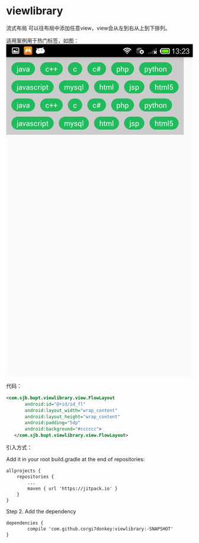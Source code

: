# viewlibrary
流式布局
可以往布局中添加任意view，view会从左到右从上到下排列。


适用案例用于热门标签，如图：
![image](https://github.com/corgi7donkey/viewlibrary/blob/master/src/main/res/drawable/img1.png)

代码：
```xml
<com.sjb.bupt.viewlibrary.view.FlowLayout
       android:id="@+id/id_fl"
       android:layout_width="wrap_content"
       android:layout_height="wrap_content"
       android:padding="5dp"
       android:background="#cccccc">
   </com.sjb.bupt.viewlibrary.view.FlowLayout>
```

引入方式：

Add it in your root build.gradle at the end of repositories:

	allprojects {
		repositories {
			...
			maven { url 'https://jitpack.io' }
		}
	}
Step 2. Add the dependency

	dependencies {
	        compile 'com.github.corgi7donkey:viewlibrary:-SNAPSHOT'
	}
